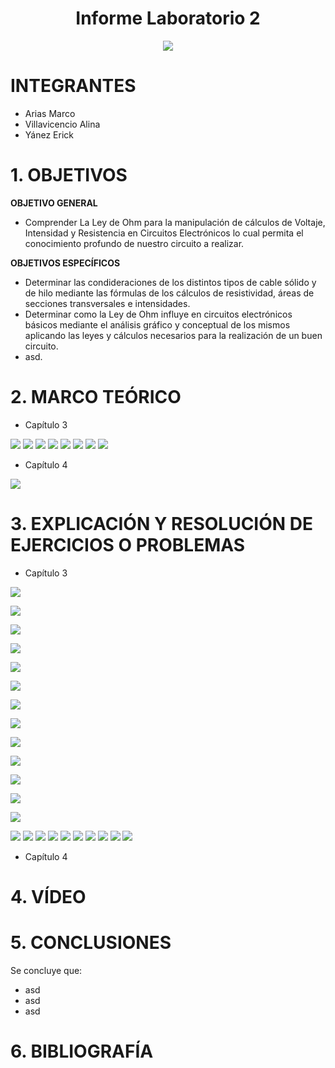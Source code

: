 <div align="center">

# Informe Laboratorio 2

![](https://github.com/erickyanez1/IMAGENES-DEBER-1/blob/main/espe.png) 

</div>

# **INTEGRANTES**

- Arias Marco
- Villavicencio Alina
- Yánez Erick


# **1. OBJETIVOS**

**OBJETIVO GENERAL**
  - Comprender La Ley de Ohm para la manipulación de cálculos de Voltaje, Intensidad y Resistencia en Circuitos Electrónicos lo cual permita el conocimiento profundo de nuestro circuito a realizar.
 
 **OBJETIVOS ESPECÍFICOS**
  - Determinar las condideraciones de los distintos tipos de cable sólido y de hilo mediante las fórmulas de los cálculos de resistividad, áreas de secciones transversales e intensidades.
  - Determinar como la Ley de Ohm influye en circuitos electrónicos básicos mediante el análisis gráfico y conceptual de los mismos aplicando las leyes y cálculos necesarios para la realización de un buen circuito.
  - asd.

# **2. MARCO TEÓRICO**
- Capítulo 3

![](https://github.com/erickyanez1/DEBER2/blob/main/IMAGENES/mapa1_cap3.png)
![](https://github.com/erickyanez1/DEBER2/blob/main/IMAGENES/mapa2_cap3.png)
![](https://github.com/erickyanez1/DEBER2/blob/main/IMAGENES/mapa3_cap3.png)
![](https://github.com/erickyanez1/DEBER2/blob/main/IMAGENES/mapa4_cap3.png)
![](https://github.com/erickyanez1/DEBER2/blob/main/IMAGENES/mapa5_cap3.png)
![](https://github.com/erickyanez1/DEBER2/blob/main/IMAGENES/mapa6_cap3.png)
![](https://github.com/erickyanez1/DEBER2/blob/main/IMAGENES/mapa7_cap3.png)
![](https://github.com/erickyanez1/DEBER2/blob/main/IMAGENES/mapa8_cap3.png)

- Capítulo 4

![](https://github.com/erickyanez1/DEBER2/blob/main/IMAGENES/Mapa1_Cap4.jpg)

# **3. EXPLICACIÓN Y RESOLUCIÓN DE EJERCICIOS O PROBLEMAS**
- Capítulo 3

![](https://github.com/erickyanez1/DEBER2/blob/main/IMAGENES/cap1.PNG)

![](https://github.com/erickyanez1/DEBER2/blob/main/IMAGENES/cap1.1.PNG)

![](https://github.com/erickyanez1/DEBER2/blob/main/IMAGENES/cap1.2.PNG)

![](https://github.com/erickyanez1/DEBER2/blob/main/IMAGENES/cap2.PNG)

![](https://github.com/erickyanez1/DEBER2/blob/main/IMAGENES/cap2.2.PNG)

![](https://github.com/erickyanez1/DEBER2/blob/main/IMAGENES/cap5.PNG)

![](https://github.com/erickyanez1/DEBER2/blob/main/IMAGENES/cap7.PNG)

![](https://github.com/erickyanez1/DEBER2/blob/main/IMAGENES/cap9.PNG)

![](https://github.com/erickyanez1/DEBER2/blob/main/IMAGENES/cap11.PNG)

![](https://github.com/erickyanez1/DEBER2/blob/main/IMAGENES/cap13.PNG)

![](https://github.com/erickyanez1/DEBER2/blob/main/IMAGENES/cap15.PNG)

![](https://github.com/erickyanez1/DEBER2/blob/main/IMAGENES/cap17.PNG)

![](https://github.com/erickyanez1/DEBER2/blob/main/IMAGENES/cap19.PNG)

![](https://github.com/erickyanez1/DEBER2/blob/main/IMAGENES/cap21.PNG)
![](https://github.com/erickyanez1/DEBER2/blob/main/IMAGENES/cap23.PNG)
![](https://github.com/erickyanez1/DEBER2/blob/main/IMAGENES/cap25.PNG)
![](https://github.com/erickyanez1/DEBER2/blob/main/IMAGENES/cap27.PNG)
![](https://github.com/erickyanez1/DEBER2/blob/main/IMAGENES/cap29.PNG)
![](https://github.com/erickyanez1/DEBER2/blob/main/IMAGENES/cap31.PNG)
![](https://github.com/erickyanez1/DEBER2/blob/main/IMAGENES/cap33.PNG)
![](https://github.com/erickyanez1/DEBER2/blob/main/IMAGENES/cap35.PNG)
![](https://github.com/erickyanez1/DEBER2/blob/main/IMAGENES/cap37.PNG)
![](https://github.com/erickyanez1/DEBER2/blob/main/IMAGENES/cap39.PNG)

- Capítulo 4

# **4. VÍDEO**



# **5. CONCLUSIONES**

Se concluye que:

- asd
- asd
- asd

# **6. BIBLIOGRAFÍA**
